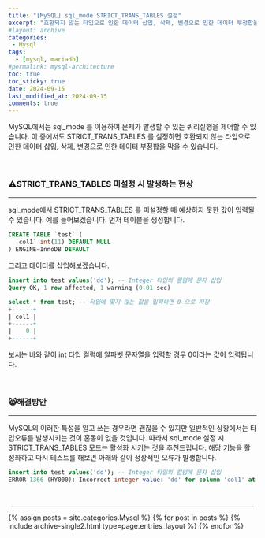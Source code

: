 ```yaml
---
title: "[MySQL] sql_mode STRICT_TRANS_TABLES 설정"
excerpt: "호환되지 않는 타입으로 인한 데이터 삽입, 삭제, 변경으로 인한 데이터 부정합을 막기 위해 STRICT_TRANS_TABLES 를 설정합니다."
#layout: archive
categories:
 - Mysql
tags:
  - [mysql, mariadb]
#permalink: mysql-architecture
toc: true
toc_sticky: true
date: 2024-09-15
last_modified_at: 2024-09-15
comments: true
---
```


MySQL에서는 sql_mode 를 이용하여 문제가 발생할 수 있는 쿼리실행을 제어할 수 있습니다. 이 중에서도 STRICT_TRANS_TABLES 를 설정하면 호환되지 않는 타입으로 인한 데이터 삽입, 삭제, 변경으로 인한 데이터 부정합을 막을 수 있습니다.

<br/>

### ⚠️STRICT_TRANS_TABLES 미설정 시 발생하는 현상
---
sql_mode에서 STRICT_TRANS_TABLES 를 미설정할 때 예상하지 못한 값이 입력될 수 있습니다. 예를 들어보겠습니다. 먼저 테이블을 생성합니다.

```sql
CREATE TABLE `test` (
  `col1` int(11) DEFAULT NULL
) ENGINE=InnoDB DEFAULT
```

그리고 데이터를 삽입해보겠습니다.

```sql
insert into test values('dd'); -- Integer 타입의 컬럼에 문자 삽입
Query OK, 1 row affected, 1 warning (0.01 sec)

select * from test; -- 타입에 맞지 않는 값을 입력하면 0 으로 저장
+------+
| col1 |
+------+
|    0 |
+------+
```

보시는 바와 같이 int 타입 컬럼에 알파벳 문자열을 입력할 경우 0이라는 값이 입력됩니다.

<br/>

### 😸해결방안
---
 MySQL의 이러한 특성을 알고 쓰는 경우라면 괜찮을 수 있지만 일반적인 상황에서는 타입오류를 발생시키는 것이 혼동이 없을 것입니다. 따라서 sql_mode 설정 시 STRICT_TRANS_TABLES 모드는 활성화 시키는 것을 추천드립니다. 해당 기능을 활성화하고 다시 테스트를 해보면 아래와 같이 정상적인 오류가 발생합니다.

```sql
insert into test values('dd'); -- Integer 타입의 컬럼에 문자 삽입
ERROR 1366 (HY000): Incorrect integer value: 'dd' for column 'col1' at row 1

```

<br/>

---
{% assign posts = site.categories.Mysql %}
{% for post in posts %} {% include archive-single2.html type=page.entries_layout %} {% endfor %}